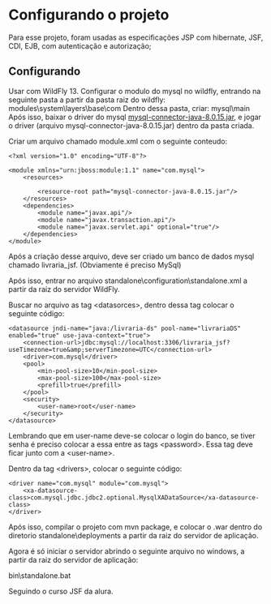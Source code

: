 # Configurando o projeto

Para esse projeto, foram usadas as especificações JSP com hibernate, JSF, CDI, EJB, com autenticação e autorização;

## Configurando

Usar com WildFly 13.
Configurar o modulo do mysql no wildfly, entrando na seguinte pasta a partir da pasta raiz do wildfly: modules\system\layers\base\com
Dentro dessa pasta, criar: mysql\main
Após isso, baixar o driver do mysql [mysql-connector-java-8.0.15.jar](http://central.maven.org/maven2/mysql/mysql-connector-java/8.0.15/mysql-connector-java-8.0.15.jar), e jogar o driver (arquivo mysql-connector-java-8.0.15.jar) dentro da pasta criada.

Criar um arquivo chamado module.xml com o seguinte conteudo:

```
<?xml version="1.0" encoding="UTF-8"?>

<module xmlns="urn:jboss:module:1.1" name="com.mysql">
	<resources>

		<resource-root path="mysql-connector-java-8.0.15.jar"/>
	</resources>
	<dependencies>
		<module name="javax.api"/>
		<module name="javax.transaction.api"/>
		<module name="javax.servlet.api" optional="true"/>
	</dependencies>
</module>
```

Após a criação desse arquivo, deve ser criado um banco de dados mysql chamado livraria_jsf. (Obviamente é preciso MySql)

Após isso, entrar no arquivo standalone\configuration\standalone.xml a partir da raiz do servidor WildFly.

Buscar no arquivo as tag &#60;datasorces&#62;, dentro dessa tag colocar o seguinte código:

```
<datasource jndi-name="java:/livraria-ds" pool-name="livrariaDS" enabled="true" use-java-context="true">
	<connection-url>jdbc:mysql://localhost:3306/livraria_jsf?useTimezone=true&amp;serverTimezone=UTC</connection-url>
	<driver>com.mysql</driver>
	<pool>
		<min-pool-size>10</min-pool-size>
		<max-pool-size>100</max-pool-size>
		<prefill>true</prefill>
	</pool>
	<security>
		<user-name>root</user-name>
	</security>
</datasource>
```  

Lembrando que em user-name deve-se colocar o login do banco, se tiver senha é preciso colocar a essa entre as tags &#60;password&#62;. Essa tag deve ficar junto com a &#60;user-name&#62;.

Dentro da tag &#60;drivers&#62;, colocar o seguinte código:
```
<driver name="com.mysql" module="com.mysql">
	<xa-datasource-class>com.mysql.jdbc.jdbc2.optional.MysqlXADataSource</xa-datasource-class>
</driver>
```

Após isso, compilar o projeto com mvn package, e colocar o .war dentro do diretorio standalone\deployments a partir da raiz do servidor de aplicação.

Agora é só iniciar o servidor abrindo o seguinte arquivo no windows, a partir da raiz do servidor de aplicação:

bin\standalone.bat


Seguindo o curso JSF da alura.